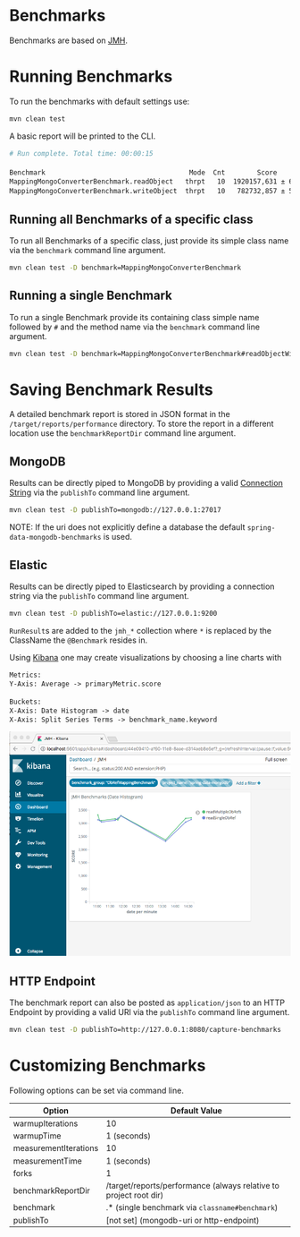 # Benchmarks

Benchmarks are based on [JMH](https://openjdk.java.net/projects/code-tools/jmh/).

# Running Benchmarks

To run the benchmarks with default settings use:

```bash
mvn clean test
```

A basic report will be printed to the CLI.

```bash
# Run complete. Total time: 00:00:15

Benchmark                                    Mode  Cnt        Score       Error  Units
MappingMongoConverterBenchmark.readObject   thrpt   10  1920157,631 ± 64310,809  ops/s
MappingMongoConverterBenchmark.writeObject  thrpt   10   782732,857 ± 53804,130  ops/s
```

## Running all Benchmarks of a specific class

To run all Benchmarks of a specific class, just provide its simple class name via the `benchmark` command line argument.

```bash
mvn clean test -D benchmark=MappingMongoConverterBenchmark
```

## Running a single Benchmark

To run a single Benchmark provide its containing class simple name followed by `#` and the method name via the `benchmark` command line argument.

```bash
mvn clean test -D benchmark=MappingMongoConverterBenchmark#readObjectWith2Properties
```

# Saving Benchmark Results

A detailed benchmark report is stored in JSON format in the `/target/reports/performance` directory.
To store the report in a different location use the `benchmarkReportDir` command line argument.

## MongoDB

Results can be directly piped to MongoDB by providing a valid [Connection String](https://docs.mongodb.com/manual/reference/connection-string/) via the `publishTo` command line argument.

```bash
mvn clean test -D publishTo=mongodb://127.0.0.1:27017
```

NOTE: If the uri does not explicitly define a database the default `spring-data-mongodb-benchmarks` is used. 

## Elastic

Results can be directly piped to Elasticsearch by providing a connection string via the `publishTo` command line argument.

```bash
mvn clean test -D publishTo=elastic://127.0.0.1:9200
```

``RunResult``s are added to the `jmh_*` collection where `*` is replaced by the ClassName the `@Benchmark` resides in.

Using [Kibana](https://www.elastic.co/downloads/kibana) one may create visualizations by choosing a line charts with

```text
Metrics:
Y-Axis: Average -> primaryMetric.score

Buckets:
X-Axis: Date Histogram -> date
X-Axis: Split Series Terms -> benchmark_name.keyword 
```
 
![JMH Dashboard](/benchmark/KibanaDashboard_JMH.png?raw=true)

## HTTP Endpoint

The benchmark report can also be posted as `application/json` to an HTTP Endpoint by providing a valid URl via the `publishTo` command line argument.

```bash
mvn clean test -D publishTo=http://127.0.0.1:8080/capture-benchmarks
```

# Customizing Benchmarks

Following options can be set via command line.

Option | Default Value
--- | ---
warmupIterations | 10
warmupTime | 1 (seconds)
measurementIterations | 10
measurementTime | 1 (seconds)
forks | 1
benchmarkReportDir | /target/reports/performance (always relative to project root dir)
benchmark | .* (single benchmark via `classname#benchmark`)
publishTo | \[not set\] (mongodb-uri or http-endpoint)
